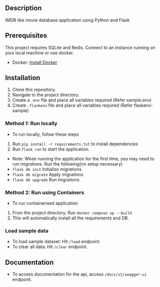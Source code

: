 ## Description
IMDB like movie database application using Python and Flask

## Prerequisites
This project requires SQLite and Redis. Connect to an instance running on your local machine or use docker.
- Docker: [Install Docker](https://docs.docker.com/get-docker/)


## Installation

1. Clone this repository. 
2. Navigate to the project directory.
3. Create a `.env` file and place all variables required (Refer sample.env)
4. Create `.flaskenv` file and place all variables required (Refer flaskenv-sample)


### Method 1: Run locally
- To run locally, follow these steps
1. Run `pip install -r requirements.txt` to install dependencies
2. Run  `flask run` to start the application.
- Note: When running the application for the first time, you may need to run migrations. Run the following(no setup necessary)
-  `flask db init` Initialize migrations
- `flask db migrate` Apply migrations
- `flask db upgrade` Run migrations


### Method 2: Run using Containers
- To run containerised application
1. From the project directory, Run `docker compose up --build`
2. This will automatically install all the requirements and DB.

### Load sample data
- To load sample dataset: Hit `/load` endpoint.
- To clear all data: Hit `/clear` endpoint. 


## Documentation
- To access documentation for the api, access `/docs/v1/swagger-ui` endpoint.
